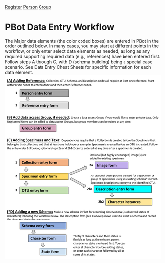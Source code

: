 [Register](https://github.com/paleobot/pbot-static/blob/b43ad49178ee65c17d55030e9785f27ce1b20c14/How%20To/Register.md) [Person](https://github.com/paleobot/pbot-static/blob/68ce6c53cb72df3c9b00abd4e0d6807ac73e778f/How%20To/Person.md) [Group](https://github.com/paleobot/pbot-static/blob/a331e9e6541ac50bf1a13d0e4d280917e5403b6e/How%20To/Group.md)<br>
# PBot Data Entry Workflow
The Major data elements (the color coded boxes) are entered in PBot in the order outlined below. In many cases, you may start at different points in the workflow, or only enter select data elements as needed, as long as any required supporting required data (e.g., references) have been entered first. Follow steps A through C, with D (schema building) being a special case scenario. See Data Entry Cheat Sheets for specific information for each data element.
<img align=left src="PBot workflow.png">
